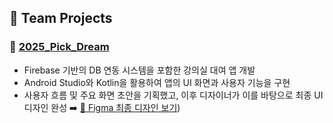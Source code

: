 ## 💼 Team Projects

### 🔗 [2025_Pick_Dream](https://github.com/Dhuns/2025_Pick_Dream)
- Firebase 기반의 DB 연동 시스템을 포함한 강의실 대여 앱 개발
- Android Studio와 Kotlin을 활용하여 앱의 UI 화면과 사용자 기능을 구현
- 사용자 흐름 및 주요 화면 초안을 기획했고, 이후 디자이너가 이를 바탕으로 최종 UI 디자인 완성
➡️ [📐 Figma 최종 디자인 보기](https://www.figma.com/design/cvx849ZLcJLFTBEVhf2dFb/PickDream_%EA%B5%90%EB%82%B4-%EA%B0%95%EC%9D%98%EC%8B%A4-%EB%8C%80%EC%97%AC-%EC%8B%9C%EC%8A%A4%ED%85%9C?node-id=0-1&t=YK3did2czUTXMTYR-1))
